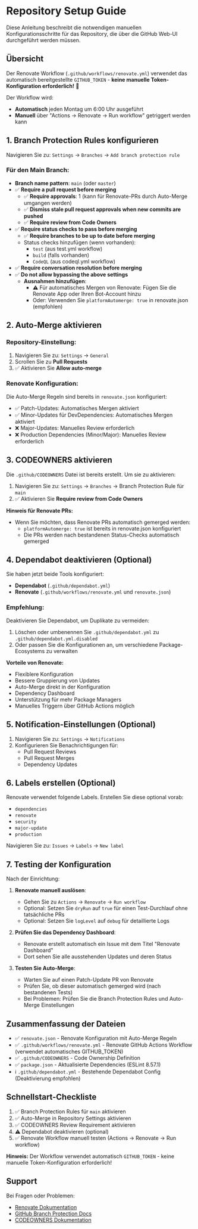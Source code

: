 # Repository Setup Guide

Diese Anleitung beschreibt die notwendigen manuellen Konfigurationsschritte für das Repository, die über die GitHub Web-UI durchgeführt werden müssen.

## Übersicht

Der Renovate Workflow (`.github/workflows/renovate.yml`) verwendet das automatisch bereitgestellte `GITHUB_TOKEN` - **keine manuelle Token-Konfiguration erforderlich!** 🎉

Der Workflow wird:
- **Automatisch** jeden Montag um 6:00 Uhr ausgeführt
- **Manuell** über "Actions → Renovate → Run workflow" getriggert werden kann

## 1. Branch Protection Rules konfigurieren

Navigieren Sie zu: `Settings` → `Branches` → `Add branch protection rule`

### Für den Main Branch:
- **Branch name pattern**: `main` (oder `master`)
- ✅ **Require a pull request before merging**
  - ✅ **Require approvals**: 1 (kann für Renovate-PRs durch Auto-Merge umgangen werden)
  - ✅ **Dismiss stale pull request approvals when new commits are pushed**
  - ✅ **Require review from Code Owners**
- ✅ **Require status checks to pass before merging**
  - ✅ **Require branches to be up to date before merging**
  - Status checks hinzufügen (wenn vorhanden):
    - `test` (aus test.yml workflow)
    - `build` (falls vorhanden)
    - `CodeQL` (aus codeql.yml workflow)
- ✅ **Require conversation resolution before merging**
- ✅ **Do not allow bypassing the above settings**
  - **Ausnahmen hinzufügen**:
    - ⚠️ Für automatisches Mergen von Renovate: Fügen Sie die Renovate App oder Ihren Bot-Account hinzu
    - Oder: Verwenden Sie `platformAutomerge: true` in renovate.json (empfohlen)

## 2. Auto-Merge aktivieren

### Repository-Einstellung:
1. Navigieren Sie zu: `Settings` → `General`
2. Scrollen Sie zu **Pull Requests**
3. ✅ Aktivieren Sie **Allow auto-merge**

### Renovate Konfiguration:
Die Auto-Merge Regeln sind bereits in `renovate.json` konfiguriert:
- ✅ Patch-Updates: Automatisches Mergen aktiviert
- ✅ Minor-Updates für DevDependencies: Automatisches Mergen aktiviert
- ❌ Major-Updates: Manuelles Review erforderlich
- ❌ Production Dependencies (Minor/Major): Manuelles Review erforderlich

## 3. CODEOWNERS aktivieren

Die `.github/CODEOWNERS` Datei ist bereits erstellt. Um sie zu aktivieren:

1. Navigieren Sie zu: `Settings` → `Branches` → Branch Protection Rule für `main`
2. ✅ Aktivieren Sie **Require review from Code Owners**

**Hinweis für Renovate PRs:**
- Wenn Sie möchten, dass Renovate PRs automatisch gemerged werden:
  - `platformAutomerge: true` ist bereits in renovate.json konfiguriert
  - Die PRs werden nach bestandenen Status-Checks automatisch gemerged

## 4. Dependabot deaktivieren (Optional)

Sie haben jetzt beide Tools konfiguriert:
- **Dependabot** (`.github/dependabot.yml`)
- **Renovate** (`.github/workflows/renovate.yml` und `renovate.json`)

### Empfehlung:
Deaktivieren Sie Dependabot, um Duplikate zu vermeiden:

1. Löschen oder umbenennen Sie `.github/dependabot.yml` zu `.github/dependabot.yml.disabled`
2. Oder passen Sie die Konfigurationen an, um verschiedene Package-Ecosystems zu verwalten

**Vorteile von Renovate:**
- Flexiblere Konfiguration
- Bessere Gruppierung von Updates
- Auto-Merge direkt in der Konfiguration
- Dependency Dashboard
- Unterstützung für mehr Package Managers
- Manuelles Triggern über GitHub Actions möglich

## 5. Notification-Einstellungen (Optional)

1. Navigieren Sie zu: `Settings` → `Notifications`
2. Konfigurieren Sie Benachrichtigungen für:
   - Pull Request Reviews
   - Pull Request Merges
   - Dependency Updates

## 6. Labels erstellen (Optional)

Renovate verwendet folgende Labels. Erstellen Sie diese optional vorab:
- `dependencies`
- `renovate`
- `security`
- `major-update`
- `production`

Navigieren Sie zu: `Issues` → `Labels` → `New label`

## 7. Testing der Konfiguration

Nach der Einrichtung:

1. **Renovate manuell auslösen**:
   - Gehen Sie zu `Actions` → `Renovate` → `Run workflow`
   - Optional: Setzen Sie `dryRun` auf `true` für einen Test-Durchlauf ohne tatsächliche PRs
   - Optional: Setzen Sie `logLevel` auf `debug` für detaillierte Logs

2. **Prüfen Sie das Dependency Dashboard**:
   - Renovate erstellt automatisch ein Issue mit dem Titel "Renovate Dashboard"
   - Dort sehen Sie alle ausstehenden Updates und deren Status

3. **Testen Sie Auto-Merge**:
   - Warten Sie auf einen Patch-Update PR von Renovate
   - Prüfen Sie, ob dieser automatisch gemerged wird (nach bestandenen Tests)
   - Bei Problemen: Prüfen Sie die Branch Protection Rules und Auto-Merge Einstellungen

## Zusammenfassung der Dateien

- ✅ `renovate.json` - Renovate Konfiguration mit Auto-Merge Regeln
- ✅ `.github/workflows/renovate.yml` - Renovate GitHub Actions Workflow (verwendet automatisches GITHUB_TOKEN)
- ✅ `.github/CODEOWNERS` - Code Ownership Definition
- ✅ `package.json` - Aktualisierte Dependencies (ESLint 8.57.1)
- ℹ️ `.github/dependabot.yml` - Bestehende Dependabot Config (Deaktivierung empfohlen)

## Schnellstart-Checkliste

1. ✅ Branch Protection Rules für `main` aktivieren
2. ✅ Auto-Merge in Repository Settings aktivieren
3. ✅ CODEOWNERS Review Requirement aktivieren
4. ⚠️ Dependabot deaktivieren (optional)
5. ✅ Renovate Workflow manuell testen (Actions → Renovate → Run workflow)

**Hinweis:** Der Workflow verwendet automatisch `GITHUB_TOKEN` - keine manuelle Token-Konfiguration erforderlich!

## Support

Bei Fragen oder Problemen:
- [Renovate Dokumentation](https://docs.renovatebot.com/)
- [GitHub Branch Protection Docs](https://docs.github.com/en/repositories/configuring-branches-and-merges-in-your-repository/managing-protected-branches/about-protected-branches)
- [CODEOWNERS Dokumentation](https://docs.github.com/en/repositories/managing-your-repositorys-settings-and-features/customizing-your-repository/about-code-owners)

